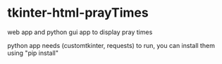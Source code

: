 # tkinter-html-prayTimes

web app and python gui app to display pray times

python app needs (customtkinter, requests) to run, you can install them using "pip install"
